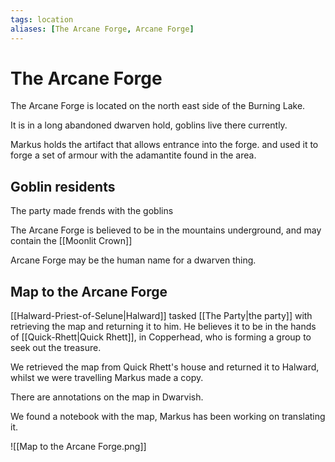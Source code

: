 ```yaml
---
tags: location 
aliases: [The Arcane Forge, Arcane Forge]
---
```

# The Arcane Forge
The Arcane Forge is located on the north east side of the Burning Lake.

It is in a long abandoned dwarven hold, goblins live there currently.

Markus holds the artifact that allows entrance into the forge. and used it to forge a set of armour with the adamantite found in the area.


## Goblin residents
The party made frends with the goblins




The Arcane Forge is believed to be in the mountains underground, and may contain the [[Moonlit Crown]]

Arcane Forge may be the human name for a dwarven thing.


## Map to the Arcane Forge
[[Halward-Priest-of-Selune|Halward]] tasked [[The Party|the party]] with retrieving the map and returning it to him. He believes it to be in the hands of [[Quick-Rhett|Quick Rhett]], in Copperhead, who is forming a group to seek out the treasure.

We retrieved the map from Quick Rhett's house and returned it to Halward, whilst we were travelling Markus made a copy.

There are annotations on the map in Dwarvish.

We found a notebook with the map, Markus has been working on translating it.

![[Map to the Arcane Forge.png]]